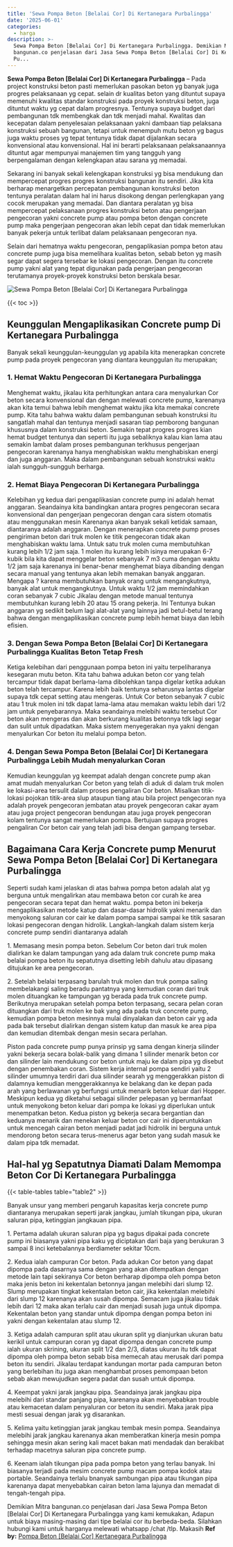 ```yaml
---
title: 'Sewa Pompa Beton [Belalai Cor] Di Kertanegara Purbalingga'
date: '2025-06-01'
categories:
  - harga
description: >-
  Sewa Pompa Beton [Belalai Cor] Di Kertanegara Purbalingga. Demikian Mitra
  bangunan.co penjelasan dari Jasa Sewa Pompa Beton [Belalai Cor] Di Kertanegara
  Pu...
---
```


**Sewa Pompa Beton \[Belalai Cor\] Di Kertanegara Purbalingga** – Pada project konstruksi beton pasti memerlukan pasokan beton yg banyak juga progres pelaksanaan yg cepat. selain dr kualitas beton yang dituntut supaya memenuhi kwalitas standar konstruksi pada proyek konstruksi beton, juga dituntut waktu yg cepat dalam progresnya. Tentunya supaya budget dari pembangunan tdk membengkak dan tdk menjadi mahal. Kwalitas dan kecepatan dalam penyelesaian pelaksanaan yakni dambaan tiap pelaksana konstruksi sebuah bangunan, tetapi untuk menempuh mutu beton yg bagus juga waktu proses yg tepat tentunya tidak dapat dijalankan secara konvensional atau konvensional. Hal ini berarti pelaksanaan pelaksanaannya dituntut agar mempunyai manajemen tim yang tangguh yang berpengalaman dengan kelengkapan atau sarana yg memadai.

Sekarang ini banyak sekali kelengkapan konstruksi yg bisa mendukung dan mempercepat progres progres konstruksi bangunan itu sendiri. Jika kita berharap menargetkan percepatan pembangunan konstruksi beton tentunya peralatan dalam hal ini harus disokong dengan perlengkapan yang cocok merupakan yang memadai. Dan diantara peralatan yg bisa mempercepat pelaksanaan progres konstruksi beton atau pengerjaan pengecoran yakni concrete pump atau pompa beton dengan concrete pump maka pengerjaan pengecoran akan lebih cepat dan tidak memerlukan banyak pekerja untuk terlibat dalam pelaksanaan pengecoran nya.

Selain dari hematnya waktu pengecoran, pengaplikasian pompa beton atau concrete pump juga bisa memelihara kualitas beton, sebab beton yg masih segar dapat segera tersebar ke lokasi pengecoran. Dengan itu concrete pump yakni alat yang tepat digunakan pada pengerjaan pengecoran terutamanya proyek-proyek konstruksi beton berskala besar.

![Sewa Pompa Beton [Belalai Cor] Di Kertanegara Purbalingga](/images/sewa-concrete-pump-34.png)

{{< toc >}}

## Keunggulan Mengaplikasikan Concrete pump Di Kertanegara Purbalingga

Banyak sekali keunggulan-keunggulan yg apabila kita menerapkan concrete pump pada proyek pengecoran yang diantara keunggulan itu merupakan;

### 1\. Hemat Waktu Pengecoran Di Kertanegara Purbalingga

Menghemat waktu, jikalau kita perhitungkan antara cara menyalurkan Cor beton secara konvensional dan dengan melewati concrete pump, karenanya akan kita temui bahwa lebih menghemat waktu jika kita memakai concrete pump. Kita tahu bahwa waktu dalam pembangunan sebuah konstruksi itu sangatlah mahal dan tentunya menjadi sasaran tiap pemborong bangunan khususnya dalam konstruksi beton. Semakin tepat progres progres kian hemat budget tentunya dan seperti itu juga sebaliknya kalau kian lama atau semakin lambat dalam proses pembangunan terkhusus pengerjaan pengecoran karenanya hanya menghabiskan waktu menghabiskan energi dan juga anggaran. Maka dalam pembangunan sebuah konstruksi waktu ialah sungguh-sungguh berharga.

### 2\. Hemat Biaya Pengecoran Di Kertanegara Purbalingga

Kelebihan yg kedua dari pengaplikasian concrete pump ini adalah hemat anggaran. Seandainya kita bandingkan antara progres pengecoran secara konvensional dan pengerjaan pengecoran dengan cara sistem otomatis atau menggunakan mesin Karenanya akan banyak sekali ketidak samaan, diantaranya adalah anggaran. Dengan menerapkan concrete pump proses pengiriman beton dari truk molen ke titik pengecoran tidak akan menghabiskan waktu lama. Untuk satu truk molen cuma membutuhkan kurang lebih 1/2 jam saja. 1 molen itu kurang lebih isinya merupakan 6-7 kubik bila kita dapat menggelar beton sebanyak 7 m3 cuma dengan waktu 1/2 jam saja karenanya ini benar-benar menghemat biaya dibanding dengan secara manual yang tentunya akan lebih memakan banyak anggaran. Mengapa ? karena membutuhkan banyak orang untuk mengangkutnya, banyak alat untuk mengangkutnya. Untuk waktu 1/2 jam memindahkan coran sebanyak 7 cubic Jikalau dengan metode manual tentunya membutuhkan kurang lebih 20 atau 15 orang pekerja. Ini Tentunya bukan anggaran yg sedikit belum lagi alat-alat yang lainnya jadi betul-betul terang bahwa dengan mengaplikasikan concrete pump lebih hemat biaya dan lebih efisien.

### 3\. Dengan Sewa Pompa Beton \[Belalai Cor\] Di Kertanegara Purbalingga Kualitas Beton Tetap Fresh

Ketiga kelebihan dari penggunaan pompa beton ini yaitu terpeliharanya kesegaran mutu beton. Kita tahu bahwa adukan beton cor yang telah tercampur tidak dapat berlama-lama dibolehkan tanpa digelar ketika adukan beton telah tercampur. Karena lebih baik tentunya seharusnya lantas digelar supaya tdk cepat setting atau mengeras. Untuk Cor beton sebanyak 7 cubic atau 1 truk molen ini tdk dapat lama-lama atau memakan waktu lebih dari 1/2 jam untuk penyebarannya. Maka seandainya melebihi waktu tersebut Cor beton akan mengeras dan akan berkurang kualitas betonnya tdk lagi segar dan sulit untuk dipadatkan. Maka sistem menyegerakan nya yakni dengan menyalurkan Cor beton itu melalui pompa beton.

### 4\. Dengan Sewa Pompa Beton \[Belalai Cor\] Di Kertanegara Purbalingga Lebih Mudah menyalurkan Coran

Kemudian keunggulan yg keempat adalah dengan concrete pump akan amat mudah menyalurkan Cor beton yang telah di aduk di dalam truk molen ke lokasi-area tersulit dalam proses pengaliran Cor beton. Misalkan titik-lokasi pojokan titik-area slup ataupun tiang atau bila project pengecoran nya adalah proyek pengecoran jembatan atau proyek pengecoran cakar ayam atau juga project pengecoran bendungan atau juga proyek pengecoran kolam tentunya sangat memerlukan pompa. Bertujuan supaya progres pengaliran Cor beton cair yang telah jadi bisa dengan gampang tersebar.

## Bagaimana Cara Kerja Concrete pump Menurut Sewa Pompa Beton \[Belalai Cor\] Di Kertanegara Purbalingga

Seperti sudah kami jelaskan di atas bahwa pompa beton adalah alat yg berguna untuk mengalirkan atau membawa beton cor curah ke area pengecoran secara tepat dan hemat waktu. pompa beton ini bekerja mengaplikasikan metode katup dan dasar-dasar hidrolik yakni menarik dan menyokong saluran cor cair ke dalam pompa sampai sampai ke titik sasaran lokasi pengecoran dengan hidrolik. Langkah-langkah dalam sistem kerja concrete pump sendiri diantaranya adalah

1\. Memasang mesin pompa beton. Sebelum Cor beton dari truk molen dialirkan ke dalam tampungan yang ada dalam truk concrete pump maka belalai pompa beton itu sepatutnya disetting lebih dahulu atau dipasang ditujukan ke area pengecoran.

2\. Setelah belalai terpasang barulah truk molen dan truk pompa saling membelakangi saling beradu pantatnya yang kemudian coran dari truk molen dituangkan ke tampungan yg berada pada truk concrete pump. Berikutnya merupakan setelah pompa beton terpasang, secara pelan coran dituangkan dari truk molen ke bak yang ada pada truk concrete pump, kemudian pompa beton mesinnya mulai dinyalakan dan beton cair yg ada pada bak tersebut dialirkan dengan sistem katup dan masuk ke area pipa dan kemudian ditembak dengan mesin secara perlahan.

Piston pada concrete pump punya prinsip yg sama dengan kinerja silinder yakni bekerja secara bolak-balik yang dimana 1 silinder menarik beton cor dan silinder lain mendukung cor beton untuk maju ke dalam pipa yg disebut dengan penembakan coran. Sistem kerja internal pompa sendiri yaitu 2 silinder umumnya terdiri dari dua silinder searah yg menggerakkan piston di dalamnya kemudian menggerakkannya ke belakang dan ke depan pada arah yang berlawanan yg berfungsi untuk menarik beton keluar dari Hopper. Meskipun kedua yg diketahui sebagai silinder pelepasan yg bermanfaat untuk menyokong beton keluar dari pompa ke lokasi yg diperlukan untuk menempatkan beton. Kedua piston yg bekerja secara bergantian dan keduanya menarik dan menekan keluar beton cor cair ini diperuntukkan untuk mencegah cairan beton menjadi padat jadi hidrolik ini berguna untuk mendorong beton secara terus-menerus agar beton yang sudah masuk ke dalam pipa tdk memadat.

## Hal-hal yg Sepatutnya Diamati Dalam Memompa Beton Cor Di Kertanegara Purbalingga

{{< table-tables table="table2" >}}

Banyak unsur yang memberi pengaruh kapasitas kerja concrete pump diantaranya merupakan seperti jarak jangkau, jumlah tikungan pipa, ukuran saluran pipa, ketinggian jangkauan pipa.

1\. Pertama adalah ukuran saluran pipa yg bagus dipakai pada concrete pump ini biasanya yakni pipa kaku yg diciptakan dari baja yang berukuran 3 sampai 8 inci ketebalannya berdiameter sekitar 10cm.

2\. Kedua ialah campuran Cor beton. Pada adukan Cor beton yang dapat dipompa pada dasarnya sama dengan yang akan ditempatkan dengan metode lain tapi sekiranya Cor beton berharap dipompa oleh pompa beton maka jenis beton ini kekentalan betonnya jangan melebihi dari slump 12. Slump merupakan tingkat kekentalan beton cair, jika kekentalan melebihi dari slump 12 karenanya akan susah dipompa. Semacam juga jikalau tidak lebih dari 12 maka akan terlalu cair dan menjadi susah juga untuk dipompa. Kekentalan beton yang standar untuk dipompa dengan pompa beton ini yakni dengan kekentalan atau slump 12.

3\. Ketiga adalah campuran split atau ukuran split yg dianjurkan ukuran batu kerikil untuk campuran coran yg dapat dipompa dengan concrete pump ialah ukuran skrining, ukuran split 1/2 dan 2/3, diatas ukuran itu tdk dapat dipompa oleh pompa beton sebab bisa memecah atau merusak dari pompa beton itu sendiri. Jikalau terdapat kandungan mortar pada campuran beton yang berlebihan itu juga akan menghambat proses pemompaan beton sebab akan mewujudkan segera padat dan susah untuk dipompa.

4\. Keempat yakni jarak jangkau pipa. Seandainya jarak jangkau pipa melebihi dari standar panjang pipa, karenanya akan menyebabkan trouble atau kemacetan dalam penyaluran cor beton itu sendiri. Maka jarak pipa mesti sesuai dengan jarak yg disarankan.

5\. Kelima yaitu ketinggian jarak jangkau tembak mesin pompa. Seandainya melebihi jarak jangkau karenanya akan memberatkan kinerja mesin pompa sehingga mesin akan sering kali macet bakan mati mendadak dan berakibat terhadap macetnya saluran pipa concrete pump.

6\. Keenam ialah tikungan pipa pada pompa beton yang terlau banyak. Ini biasanya terjadi pada mesim concrete pump macam pompa kodok atau portable. Seandainya terlalu bnanyak sambungan pipa atau tikungan pipa karenanya dapat menyebabkan cairan beton lama lajunya dan memadat di tengah-tengah pipa.

Demikian Mitra bangunan.co penjelasan dari Jasa Sewa Pompa Beton \[Belalai Cor\] Di Kertanegara Purbalingga yang kami kemukakan, Adapun untuk biaya masing-masing dari tipe belalai cor itu berbeda-beda. Silahkan hubungi kami untuk harganya melewati whatsapp /chat /tlp. Makasih
**Ref by:** [Pompa Beton [Belalai Cor] Kertanegara Purbalingga](https://id.wikipedia.org/wiki/Pompa)
